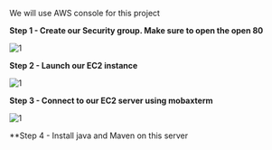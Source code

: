 We will use AWS console for this project

**Step 1 - Create our Security group. Make sure to open the open 80**

![1](https://github.com/adrydry/Deploy-a-Java-Application/assets/102819001/50e0cbf9-ca75-4934-a15b-012e24d4550d)

**Step 2 - Launch our EC2 instance**

![1](https://github.com/adrydry/Deploy-a-Java-Application/assets/102819001/eeaaf7c4-9c95-484d-8dc0-30a5f1f2f238)

**Step 3 - Connect to our EC2 server using mobaxterm**

![1](https://github.com/adrydry/Deploy-a-Java-Application/assets/102819001/e948f5d7-e24b-4e25-b789-b7fe0f40b969)

**Step 4 - Install java and Maven on this server
